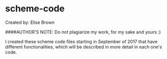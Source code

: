 # scheme-code
Created by: Elise Brown

####AUTHOR'S NOTE: Do not plagiarize my work, for my sake and yours :)

I created these scheme code files starting in September of 2017 that have different functionalities,
which will be described in more detail in each one's code.

